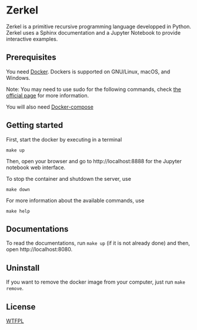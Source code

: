 # Zerkel

Zerkel is a primitive recursive programming language developped in Python.
Zerkel uses a Sphinx documentation and a Jupyter Notebook to provide interactive
examples.

## Prerequisites

You need [Docker](https://docs.docker.com/install/#supported-platforms).
Dockers is supported on GNU/Linux, macOS, and Windows.

Note: You may need to use sudo for the following commands, check [the official page](https://docs.docker.com/install/linux/linux-postinstall/) for more information.

You will also need [Docker-compose](https://docs.docker.com/compose/install/#install-compose)

## Getting started

First, start the docker by executing in a terminal
    
    make up

Then, open your browser and go to http://localhost:8888 for the Jupyter notebook web interface.  

To stop the container and shutdown the server, use

    make down
    
For more information about the available commands, use

    make help

## Documentations

To read the documentations, run `make up` (if it is not already done) and then, open http://localhost:8080.

## Uninstall

If you want to remove the docker image from your computer, just run `make remove`.

## License

[WTFPL](LICENSE)